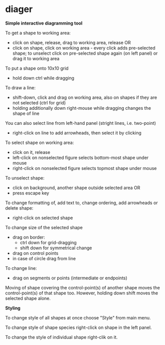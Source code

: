 # diager
**Simple interactive diagramming tool**

To get a shape to working area:
- click on shape, release, drag to working area, release
OR
- click on shape, click on working area - every click adds pre-selected shape; 
to unselect click on pre-selected shape again (on left panel) or drag it to working area

To put a shape onto 10x10 grid 
- hold down ctrl while dragging

To draw a line:
- shift-down, click and drag on working area, also on shapes if they are not selected (ctrl for grid)
- holding additionally down right-mouse while dragging changes the shape of line

You can also select line from left-hand panel (stright lines, i.e. two-point)
- right-click on line to add arrowheads, then select it by clicking

To select shape on working area:
- click on it, release 
- left-click on nonselected figure selects bottom-most shape under mouse
- right-click on nonselected figure selects topmost shape under mouse

To unselect shape:
- click on background, another shape outside selected area
OR
- press escape key

To change formatting of, add text to, change ordering, add arrowheads or delete shape:
- right-click on selected shape

To change size of the selected shape 
- drag on border:
  - ctrl down for grid-dragging
  - shift down for symmetrical change
- drag on control points
- in case of circle drag from line
 
To change line:
- drag on segments or points (intermediate or endpoints)

Moving of shape covering the control-point(s) of another shape moves the control-point(s) of that shape too. However, holding down shift moves the selected shape alone.

**Styling**

To change style of all shapes at once choose "Style" from main menu.

To change style of shape species right-click on shape in the left panel.

To change the style of individual shape right-clik on it.

